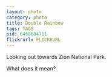 ```yaml
---
layout: photo
category: photo
title: Double Rainbow
tags: TAGS
pid: 6468684711
flickrurl: FLICKRURL
---
```


Looking out towards Zion National Park.

What does it mean?

